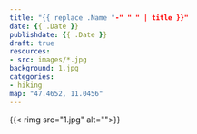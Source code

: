 ```yaml
---
title: "{{ replace .Name "-" " " | title }}"
date: {{ .Date }}
publishdate: {{ .Date }}
draft: true
resources:
- src: images/*.jpg
background: 1.jpg
categories:
- hiking
map: "47.4652, 11.0456"
---
```


{{< rimg src="1.jpg" alt="">}}
